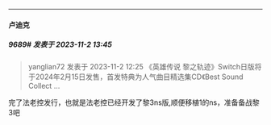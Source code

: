 
*****

####  卢迪克  
##### 9689#       发表于 2023-11-2 13:45

<blockquote>yanglian72 发表于 2023-11-2 12:25
《英雄传说 黎之轨迹》Switch日版将于2024年2月15日发售，首发特典为人气曲目精选集CD《Best Sound Collect ...</blockquote>
完了法老控发行，也就是法老控已经开发了黎3ns版,顺便移植1的ns，准备备战黎3吧

